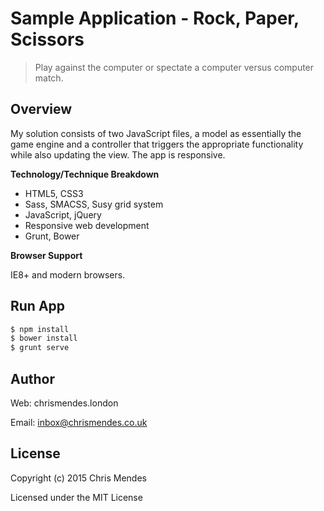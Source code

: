 # Sample Application - Rock, Paper, Scissors

  > Play against the computer or spectate a computer versus computer match.

## Overview

My solution consists of two JavaScript files, a model as essentially the game engine and a controller that triggers the appropriate functionality while also updating the view. The app is responsive.


**Technology/Technique Breakdown**

* HTML5, CSS3
* Sass, SMACSS, Susy grid system
* JavaScript, jQuery
* Responsive web development
* Grunt, Bower


**Browser Support**

IE8+ and modern browsers.


## Run App

```sh
$ npm install
$ bower install
$ grunt serve
```


## Author

Web: chrismendes.london

Email: inbox@chrismendes.co.uk


## License

Copyright (c) 2015 Chris Mendes

Licensed under the MIT License